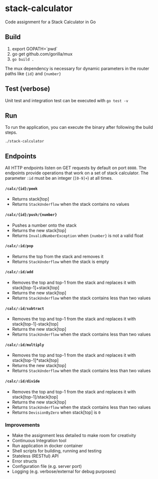 # stack-calculator
Code assignment for a Stack Calculator in Go

## Build
1) export GOPATH=\`pwd\`
2) go get github.com/gorilla/mux
3) `go build .`

The mux dependency is necessary for dynamic parameters in the router paths like `{id}` and `{number}`

## Test (verbose)
Unit test and integration test can be executed with `go test -v`

## Run
To run the application, you can execute the binary after following the build steps.

`./stack-calculator`

## Endpoints
All HTTP endpoints listen on GET requests by default on port `8080`.
The endpoints provide operations that work on a set of stack calculator. The parameter `:id` must be an integer (`[0-9]+`) at all times.

#### `/calc/{id}/peek` 
- Returns stack[top]
- Returns `StackUnderflow` when the stack contains no values

#### `/calc/{id}/push/{number}`
- Pushes a number onto the stack
- Returns the new stack[top]
- Returns `InvalidNumberException` when `{number}` is not a valid float
 
#### `/calc/:id/pop`
- Returns the top from the stack and removes it
- Returns `StackUnderflow` when the stack is empty
 
#### `/calc/:id/add`
 - Removes the top and top-1 from the stack and replaces it with stack[top-1]+stack[top]
 - Returns the new stack[top]
 - Returns `StackUnderflow` when the stack contains less than two values
 
#### `/calc/:id/subtract`
 - Removes the top and top-1 from the stack and replaces it with stack[top-1]-stack[top]
 - Returns the new stack[top]
 - Returns `StackUnderflow` when the stack contains less than two values
 
#### `/calc/:id/multiply`
 - Removes the top and top-1 from the stack and replaces it with stack[top-1]*stack[top]
 - Returns the new stack[top]
 - Returns `StackUnderflow` when the stack contains less than two values
 
#### `/calc/:id/divide`
 - Removes the top and top-1 from the stack and replaces it with stack[top-1]/stack[top]
 - Returns the new stack[top]
 - Returns `StackUnderflow` when the stack contains less than two values
 - Returns `DevisionByZero` when stack[top] is `0` 

### Improvements
 - Make the assignment less detailed to make room for creativity
 - Continuous Integration tool
 - Run application in docker container
 - Shell scripts for building, running and testing
 - Stateless (RESTful) API
 - Error structs
 - Configuration file (e.g. server port)
 - Logging (e.g. verbose/external for debug purposes)
